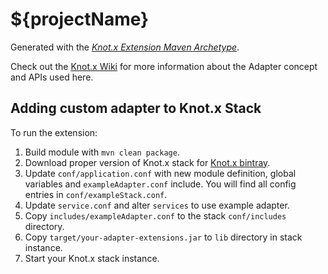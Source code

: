 # ${projectName}

Generated with the [_Knot.x Extension Maven Archetype_](https://github.com/Knotx/knotx-extension-archetype).

Check out the [Knot.x Wiki](https://github.com/Cognifide/knotx/wiki/Adapter) for more information 
about the Adapter concept and APIs used here.

## Adding custom adapter to Knot.x Stack

To run the extension:

1. Build module with `mvn clean package`.
2. Download proper version of Knot.x stack for [Knot.x bintray](https://bintray.com/knotx/downloads/distro).
3. Update `conf/application.conf` with new module definition, global variables and `exampleAdapter.conf` include.
You will find all config entries in `conf/exampleStack.conf`.
4. Update `service.conf` and alter `services` to use example adapter.
5. Copy `includes/exampleAdapter.conf` to the stack `conf/includes` directory.
6. Copy `target/your-adapter-extensions.jar` to `lib` directory in stack instance.
7. Start your Knot.x stack instance.